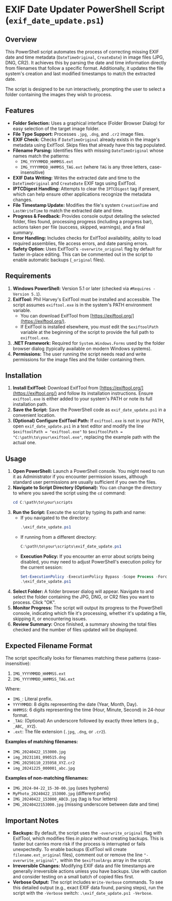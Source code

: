 # EXIF Date Updater PowerShell Script (`exif_date_update.ps1`)

## Overview

This PowerShell script automates the process of correcting missing EXIF date and time metadata (`DateTimeOriginal`, `CreateDate`) in image files (JPG, DNG, CR2). It achieves this by parsing the date and time information directly from filenames that follow a specific format. Additionally, it updates the file system's creation and last modified timestamps to match the extracted date.

The script is designed to be run interactively, prompting the user to select a folder containing the images they wish to process.

## Features

* **Folder Selection:** Uses a graphical interface (Folder Browser Dialog) for easy selection of the target image folder.
* **File Type Support:** Processes `.jpg`, `.dng`, and `.cr2` image files.
* **EXIF Check:** Checks if `DateTimeOriginal` already exists in the image's metadata using ExifTool. Skips files that already have this tag populated.
* **Filename Parsing:** Identifies files with missing `DateTimeOriginal` whose names match the patterns:
    * `IMG_YYYYMMDD_HHMMSS.ext`
    * `IMG_YYYYMMDD_HHMMSS_TAG.ext` (where `TAG` is any three letters, case-insensitive)
* **EXIF Data Writing:** Writes the extracted date and time to the `DateTimeOriginal` and `CreateDate` EXIF tags using ExifTool.
* **IPTCDigest Handling:** Attempts to clear the `IPTCDigest` tag if present, which can help ensure other applications recognize the metadata changes.
* **File Timestamp Update:** Modifies the file's system `CreationTime` and `LastWriteTime` to match the extracted date and time.
* **Progress & Feedback:** Provides console output detailing the selected folder, files found, processing progress (including a progress bar), actions taken per file (success, skipped, warnings), and a final summary.
* **Error Handling:** Includes checks for ExifTool availability, ability to load required assemblies, file access errors, and date parsing errors.
* **Safety Option:** Uses ExifTool's `-overwrite_original` flag by default for faster in-place editing. This can be commented out in the script to enable automatic backups (`_original` files).

## Requirements

1.  **Windows PowerShell:** Version 5.1 or later (checked via `#Requires -Version 5.1`).
2.  **ExifTool:** Phil Harvey's ExifTool must be installed and accessible. The script assumes `exiftool.exe` is in the system's PATH environment variable.
    * You can download ExifTool from [https://exiftool.org/](https://exiftool.org/).
    * If ExifTool is installed elsewhere, you *must* edit the `$exiftoolPath` variable at the beginning of the script to provide the full path to `exiftool.exe`.
3.  **.NET Framework:** Required for `System.Windows.Forms` used by the folder browser dialog (typically available on modern Windows systems).
4.  **Permissions:** The user running the script needs read and write permissions for the image files and the folder containing them.

## Installation

1.  **Install ExifTool:** Download ExifTool from [https://exiftool.org/](https://exiftool.org/) and follow its installation instructions. Ensure `exiftool.exe` is either added to your system's PATH or note its full installation path.
2.  **Save the Script:** Save the PowerShell code as `exif_date_update.ps1` in a convenient location.
3.  **(Optional) Configure ExifTool Path:** If `exiftool.exe` is not in your PATH, open `exif_date_update.ps1` in a text editor and modify the line `$exiftoolPath = "exiftool.exe"` to `$exiftoolPath = "C:\path\to\your\exiftool.exe"`, replacing the example path with the actual one.

## Usage

1.  **Open PowerShell:** Launch a PowerShell console. You might need to run it as Administrator if you encounter permission issues, although standard user permissions are usually sufficient if you own the files.
2.  **Navigate to Script Directory (Optional):** You can change the directory to where you saved the script using the `cd` command:
    ```powershell
    cd C:\path\to\your\scripts
    ```
3.  **Run the Script:** Execute the script by typing its path and name:
    * If you navigated to the directory:
        ```powershell
        .\exif_date_update.ps1
        ```
    * If running from a different directory:
        ```powershell
        C:\path\to\your\scripts\exif_date_update.ps1
        ```
    * **Execution Policy:** If you encounter an error about scripts being disabled, you may need to adjust PowerShell's execution policy for the current session:
        ```powershell
        Set-ExecutionPolicy -ExecutionPolicy Bypass -Scope Process -Force
        .\exif_date_update.ps1
        ```
4.  **Select Folder:** A folder browser dialog will appear. Navigate to and select the folder containing the JPG, DNG, or CR2 files you want to process. Click "OK".
5.  **Monitor Progress:** The script will output its progress to the PowerShell console, indicating which file it's processing, whether it's updating a file, skipping it, or encountering issues.
6.  **Review Summary:** Once finished, a summary showing the total files checked and the number of files updated will be displayed.

## Expected Filename Format

The script specifically looks for filenames matching these patterns (case-insensitive):

1.  `IMG_YYYYMMDD_HHMMSS.ext`
2.  `IMG_YYYYMMDD_HHMMSS_TAG.ext`

Where:
* `IMG_`: Literal prefix.
* `YYYYMMDD`: 8 digits representing the date (Year, Month, Day).
* `HHMMSS`: 6 digits representing the time (Hour, Minute, Second) in 24-hour format.
* `_TAG`: (Optional) An underscore followed by exactly three letters (e.g., `_ABC`, `_XYZ`).
* `.ext`: The file extension (`.jpg`, `.dng`, or `.cr2`).

**Examples of matching filenames:**

* `IMG_20240422_153000.jpg`
* `img_20231101_090515.dng`
* `IMG_20250110_235958_XYZ.cr2`
* `img_20241225_000001_abc.jpg`

**Examples of non-matching filenames:**

* `IMG_2024-04-22_15-30-00.jpg` (uses hyphens)
* `MyPhoto_20240422_153000.jpg` (different prefix)
* `IMG_20240422_153000_ABCD.jpg` (tag is four letters)
* `IMG_20240422153000.jpg` (missing underscore between date and time)

## Important Notes

* **Backups:** By default, the script uses the `-overwrite_original` flag with ExifTool, which modifies files *in place* without creating backups. This is faster but carries more risk if the process is interrupted or fails unexpectedly. To enable backups (ExifTool will create `filename.ext_original` files), comment out or remove the line `"-overwrite_original",` within the `$exiftoolArgs` array in the script.
* **Irreversible Changes:** Modifying EXIF data and file timestamps are generally irreversible actions unless you have backups. Use with caution and consider testing on a small batch of copied files first.
* **Verbose Output:** The script includes `Write-Verbose` commands. To see this detailed output (e.g., exact EXIF data found, parsing steps), run the script with the `-Verbose` switch: `.\exif_date_update.ps1 -Verbose`.
